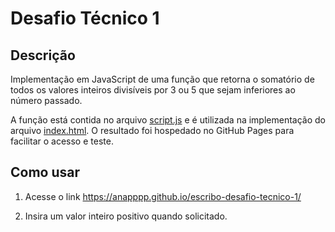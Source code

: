 # Desafio Técnico 1

## Descrição

Implementação em JavaScript de uma função que retorna o somatório de todos os valores inteiros divisíveis por 3 ou 5 que sejam inferiores ao número passado. 

A função está contida no arquivo [script.js](./script.js) e é utilizada na implementação do arquivo [index.html](./index.html). O resultado foi hospedado no GitHub Pages para facilitar o acesso e teste.

## Como usar

1. Acesse o link https://anapppp.github.io/escribo-desafio-tecnico-1/

2. Insira um valor inteiro positivo quando solicitado.
